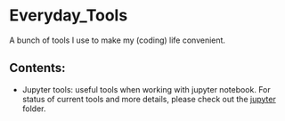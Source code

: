# Everyday_Tools
A bunch of tools I use to make my (coding) life convenient. 

## Contents:
- Jupyter tools: useful tools when working with jupyter notebook. For status of current tools and more details, please check out the [jupyter](https://github.com/ShekharNarayanan/everyday_tools/tree/main/jupyter) folder.
